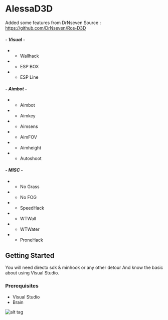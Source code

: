 # AlessaD3D
Added some features from  DrNseven Source :
https://github.com/DrNseven/Ros-D3D

#### - *Visual* -

* - Wallhack
* - ESP BOX
* - ESP Line

#### - *Aimbot* -

* - Aimbot
* - Aimkey
* - Aimsens
* - AimFOV
* - Aimheight
* - Autoshoot

#### - *MISC* -

* - No Grass
* - No FOG
* - SpeedHack
* - WTWall
* - WTWater
* - ProneHack

## Getting Started
You will need directx sdk & minhook or any other detour
And know the basic about using Visual Studio.


### Prerequisites
* Visual Studio
* Brain

![alt tag](https://github.com/alessa0008/AlessaD3D/blob/master/menu.png)
